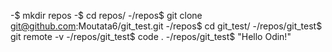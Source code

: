 -$ mkdir repos
-$ cd repos/
-/repos$ git clone git@github.com:Moutata6/git_test.git
-/repos$ cd git_test/
-/repos/git_test$ git remote -v
-/repos/git_test$ code .
-/repos/git_test$
"Hello Odin!"

